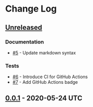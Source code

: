 # Change Log

## [Unreleased]

### Documentation

* [#5] - Update markdown syntax

### Tests

* [#6] - Introduce CI for GitHub Actions
* [#7] - Add GitHub Actions badge

[Unreleased]: https://github.com/sounisi5011/readme-generator/compare/v0.0.1...master
[#5]: https://github.com/sounisi5011/readme-generator/pull/5
[#6]: https://github.com/sounisi5011/readme-generator/pull/6
[#7]: https://github.com/sounisi5011/readme-generator/pull/7

## [0.0.1] - 2020-05-24 UTC

[0.0.1]: https://github.com/sounisi5011/readme-generator/tree/v0.0.1
